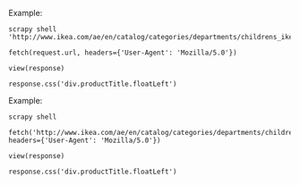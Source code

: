 
Example:
    
    scrapy shell 'http://www.ikea.com/ae/en/catalog/categories/departments/childrens_ikea/31772/'

    fetch(request.url, headers={'User-Agent': 'Mozilla/5.0'})

    view(response)

    response.css('div.productTitle.floatLeft')

Example:

    scrapy shell

    fetch('http://www.ikea.com/ae/en/catalog/categories/departments/childrens_ikea/31772/', headers={'User-Agent': 'Mozilla/5.0'})

    view(response)

    response.css('div.productTitle.floatLeft')


